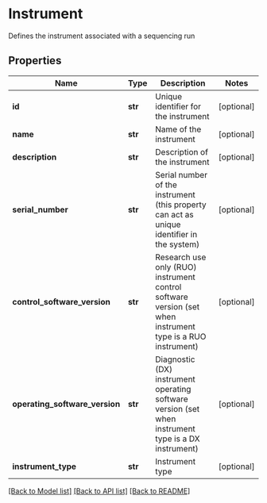 # Instrument

Defines the instrument associated with a sequencing run

## Properties
Name | Type | Description | Notes
------------ | ------------- | ------------- | -------------
**id** | **str** | Unique identifier for the instrument | [optional] 
**name** | **str** | Name of the instrument | [optional] 
**description** | **str** | Description of the instrument | [optional] 
**serial_number** | **str** | Serial number of the instrument (this property can act as unique identifier in the system) | [optional] 
**control_software_version** | **str** | Research use only (RUO) instrument control software version (set when instrument type is a RUO instrument) | [optional] 
**operating_software_version** | **str** | Diagnostic (DX) instrument operating software version (set when instrument type is a DX instrument) | [optional] 
**instrument_type** | **str** | Instrument type | [optional] 

[[Back to Model list]](../README.md#documentation-for-models) [[Back to API list]](../README.md#documentation-for-api-endpoints) [[Back to README]](../README.md)


